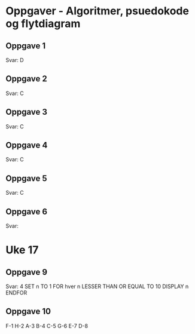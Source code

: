 # Oppgaver - Algoritmer, psuedokode og flytdiagram

## Oppgave 1

Svar: D

## Oppgave 2

Svar: C

## Oppgave 3

Svar: C

## Oppgave 4

Svar: C

## Oppgave 5

Svar: C

## Oppgave 6

Svar: 



# Uke 17

## Oppgave 9

Svar: 4
SET n TO 1
FOR hver n LESSER THAN OR EQUAL TO 10
  DISPLAY n
ENDFOR

## Oppgave 10

F-1
H-2
A-3
B-4
C-5
G-6
E-7
D-8
